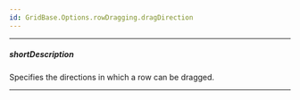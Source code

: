 ```yaml
---
id: GridBase.Options.rowDragging.dragDirection
---
```

---
##### shortDescription
Specifies the directions in which a row can be dragged.

---
<!-- Description goes here -->